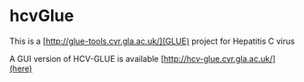 # hcvGlue
This is a [http://glue-tools.cvr.gla.ac.uk/](GLUE) project for Hepatitis C virus

A GUI version of HCV-GLUE is available [http://hcv-glue.cvr.gla.ac.uk/](here)
